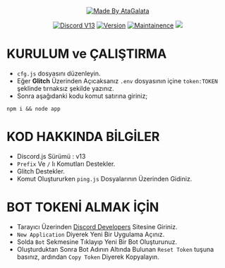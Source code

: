 <p align="center">
  <a href="https://instagram.com/dxmr_ayberkk"><img title="Made By AtaGalata" src="https://img.shields.io/badge/Made%20By-AtaGalata-green?style=for-the-badge"></a>
</p>
<p align="center">
  <a href="https://discord.com/users/626847465601236992"><img title="Discord V13" src="https://img.shields.io/badge/Code-Discord%20V13%20Bot-blue"></a>
  <a href="https://github.com/AtaGalata/discord.js-v12-bosaltyapi"><img title="Version" src="https://img.shields.io/badge/Version-1.0.0-blue"></a>
  <a href="https://github.com/AtaGalata/"><img title="Maintainence" src="https://img.shields.io/badge/Bakımlı%20mı%3F-Evet-blue"></a>
   <a href="https://visitcount.itsvg.in">
    <img src="https://visitcount.itsvg.in/api?id=AtaGalata4&label=Ziyaret%C3%A7i%20Say%C4%B1s%C4%B1&color=12&icon=0&pretty=false" />
  </a>
</p>

# KURULUM ve ÇALIŞTIRMA

* `cfg.js` dosyasını düzenleyin.
* Eğer **Glitch** Üzerinden Açıcaksanız `.env` dosyasının içine `token:TOKEN` şeklinde tırnaksız şekilde yazınız.
* Sonra aşağıdanki kodu komut satırına giriniz;


```
npm i && node app
```

# KOD HAKKINDA BİLGİLER

* Discord.js Sürümü : v13
* `Prefix` Ve `/` lı Komutları Destekler.
* Glitch Destekler.
* Komut Oluştururken `ping.js` Dosyalarının Üzerinden Gidiniz.


# BOT TOKENİ ALMAK İÇİN

* Tarayıcı Üzerinden [Discord Developers](https://discord.com/app) Sitesine Giriniz.
* `New Application` Diyerek Yeni Bir Uygulama Açınız.
* Solda `Bot` Sekmesine Tıklayıp Yeni Bir Bot Oluşturunuz.
* Oluşturduktan Sonra Bot Adının Altında Bulunan `Reset Token` tuşuna basınız, ardından `Copy Token` Diyerek Kopyalayın.


